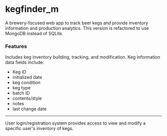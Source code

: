# kegfinder_m
A brewery-focused web app to track beer kegs and provide inventory information and production analytics. This version is refactored to use MongoDB instead of SQLite.

### Features 
Includes keg inventory building, tracking, and modification. Keg information data fields include:
- Keg ID
- initialized date
- keg condition
- keg type
- batch ID
- contents/style
- notes
- last change date

***

User login/registration system provides access to view and modify a specific user's inventory of kegs.

